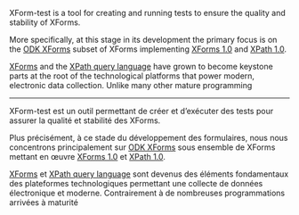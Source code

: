 XForm-test is a tool for creating and running tests to ensure the quality and stability of XForms.

More specifically, at this stage in its development the primary focus is on the [ODK XForms](https://opendatakit.github.io/xforms-spec/) subset of XForms implementing [XForms 1.0](https://www.w3.org/TR/2003/REC-xforms-20031014/) and [XPath 1.0](https://www.w3.org/TR/1999/REC-xpath-19991116/).

[XForms](https://en.wikipedia.org/wiki/XForms) and the [XPath query language](https://en.wikipedia.org/wiki/XPath) have grown to become keystone parts at the root of the technological platforms that power modern, electronic data collection. Unlike many other mature programming

<!--TODO - Overview / backstory-->

---

XForm-test est un outil permettant de créer et d’exécuter des tests pour assurer la qualité et stabilité des XForms.

Plus précisément, à ce stade du développement des formulaires, nous nous concentrons principalement sur [ODK XForms](https://opendatakit.github.io/xforms-spec/) sous ensemble de XForms mettant en œuvre [XForms 1.0](https://www.w3.org/TR/2003/REC-xforms-20031014/) et [XPath 1.0](https://www.w3.org/TR/1999/REC-xpath-19991116/).

[XForms](https://en.wikipedia.org/wiki/XForms) et [XPath query language](https://en.wikipedia.org/wiki/XPath) sont devenus des éléments fondamentaux des plateformes technologiques permettant une collecte de données électronique et moderne. Contrairement à de nombreuses programmations arrivées à maturité

<!--TODO - Overview / backstory-->

